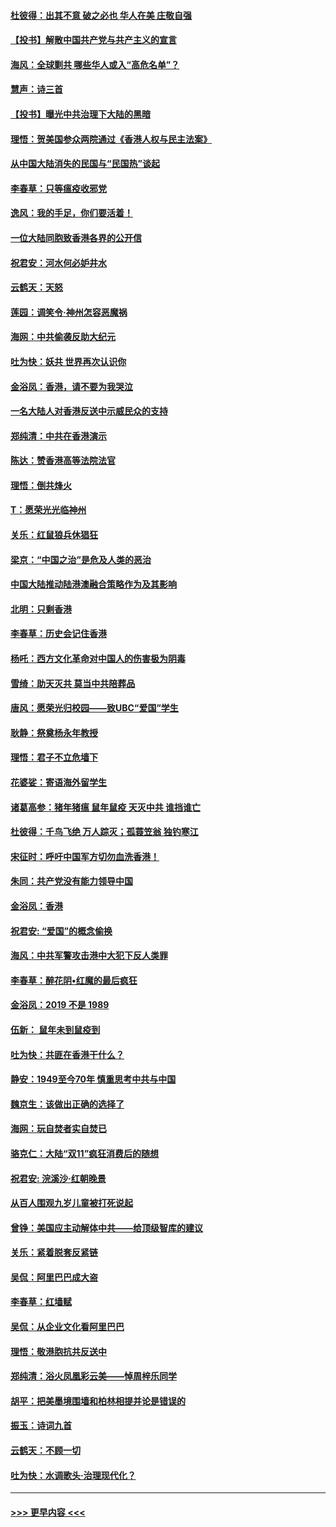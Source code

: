 #### [杜彼得：出其不意 破之必也 华人在美 庄敬自强](../pages/nsc993/n11679554.md?t=11261311) 
#### [【投书】解散中国共产党与共产主义的宣言](../pages/nsc993/n11679177.md?t=11261311) 
#### [海风：全球剿共 哪些华人或入“高危名单”？](../pages/nsc993/n11678617.md?t=11261311) 
#### [慧声：诗三首](../pages/nsc993/n11678848.md?t=11261311) 
#### [【投书】曝光中共治理下大陆的黑暗](../pages/nsc993/n11678674.md?t=11261311) 
#### [理悟：贺美国参众两院通过《香港人权与民主法案》](../pages/nsc993/n11678104.md?t=11261311) 
#### [从中国大陆消失的民国与“民国热”谈起](../pages/nsc993/n11678075.md?t=11261311) 
#### [李春草：只等瘟疫收邪党](../pages/nsc993/n11677308.md?t=11261311) 
#### [逸风：我的手足，你们要活着！](../pages/nsc993/n11676352.md?t=11261311) 
#### [一位大陆同胞致香港各界的公开信](../pages/nsc993/n11675761.md?t=11261311) 
#### [祝君安：河水何必妒井水](../pages/nsc993/n11675746.md?t=11261311) 
#### [云鹤天：天怒](../pages/nsc993/n11675718.md?t=11261311) 
#### [莲园：调笑令‧神州怎容恶魔祸](../pages/nsc993/n11675648.md?t=11261311) 
#### [海网：中共偷袭反助大纪元](../pages/nsc993/n11673515.md?t=11261311) 
#### [吐为快：妖共 世界再次认识你](../pages/nsc993/n11673506.md?t=11261311) 
#### [金浴凤：香港，请不要为我哭泣](../pages/nsc993/n11673248.md?t=11261311) 
#### [一名大陆人对香港反送中示威民众的支持](../pages/nsc993/n11672615.md?t=11261311) 
#### [郑纯清：中共在香港演示](../pages/nsc993/n11670539.md?t=11261311) 
#### [陈达：赞香港高等法院法官](../pages/nsc993/n11669542.md?t=11261311) 
#### [理悟：倒共烽火](../pages/nsc993/n11668844.md?t=11261311) 
#### [T：愿荣光光临神州](../pages/nsc993/n11668421.md?t=11261311) 
#### [关乐：红鼠狼兵休猖狂](../pages/nsc993/n11668378.md?t=11261311) 
#### [梁京：“中国之治”是危及人类的恶治](../pages/nsc993/n11668328.md?t=11261311) 
#### [中国大陆推动陆港澳融合策略作为及其影响](../pages/nsc993/n11668157.md?t=11261311) 
#### [北明：只剩香港](../pages/nsc993/n11668002.md?t=11261311) 
#### [李春草：历史会记住香港](../pages/nsc993/n11667927.md?t=11261311) 
#### [杨吒：西方文化革命对中国人的伤害极为阴毒](../pages/nsc993/n11664521.md?t=11261311) 
#### [雪绮：助天灭共 莫当中共陪葬品](../pages/nsc993/n11662650.md?t=11261311) 
#### [唐风：愿荣光归校园——致UBC“爱国”学生](../pages/nsc993/n11662194.md?t=11261311) 
#### [耿静：祭奠杨永年教授](../pages/nsc993/n11662514.md?t=11261311) 
#### [理悟：君子不立危墙下](../pages/nsc993/n11662172.md?t=11261311) 
#### [花婆娑：寄语海外留学生](../pages/nsc993/n11662121.md?t=11261311) 
#### [诸葛高参：猪年猪瘟 鼠年鼠疫 天灭中共 谁挡谁亡](../pages/nsc993/n11661980.md?t=11261311) 
#### [杜彼得：千鸟飞绝 万人踪灭；孤蓑笠翁 独钓寒江](../pages/nsc993/n11661170.md?t=11261311) 
#### [宋征时：呼吁中国军方切勿血洗香港！](../pages/nsc993/n11415318.md?t=11261311) 
#### [朱同：共产党没有能力领导中国](../pages/nsc993/n11660421.md?t=11261311) 
#### [金浴凤：香港](../pages/nsc993/n11660419.md?t=11261311) 
#### [祝君安: “爱国”的概念偷换](../pages/nsc993/n11659706.md?t=11261311) 
#### [海风：中共军警攻击港中大犯下反人类罪](../pages/nsc993/n11659632.md?t=11261311) 
#### [李春草：醉花阴•红魔的最后疯狂](../pages/nsc993/n11659287.md?t=11261311) 
#### [金浴凤：2019 不是 1989](../pages/nsc993/n11657663.md?t=11261311) 
#### [伍新： 鼠年未到鼠疫到](../pages/nsc993/n11655098.md?t=11261311) 
#### [吐为快：共匪在香港干什么？](../pages/nsc993/n11654891.md?t=11261311) 
#### [静安：1949至今70年 慎重思考中共与中国](../pages/nsc993/n11651244.md?t=11261311) 
#### [魏京生：该做出正确的选择了](../pages/nsc993/n11653084.md?t=11261311) 
#### [海网：玩自焚者实自焚已](../pages/nsc993/n11652423.md?t=11261311) 
#### [骆克仁：大陆“双11”疯狂消费后的随想](../pages/nsc993/n11652305.md?t=11261311) 
#### [祝君安: 浣溪沙·红朝晚景](../pages/nsc993/n11652258.md?t=11261311) 
#### [从百人围观九岁儿童被打死说起](../pages/nsc993/n11651030.md?t=11261311) 
#### [曾铮：美国应主动解体中共——给顶级智库的建议](../pages/nsc993/n11649888.md?t=11261311) 
#### [关乐：紧着脱套反紧链](../pages/nsc993/n11649069.md?t=11261311) 
#### [吴侃：阿里巴巴成大盗](../pages/nsc993/n11645523.md?t=11261311) 
#### [李春草：红墙赋](../pages/nsc993/n11646389.md?t=11261311) 
#### [吴侃：从企业文化看阿里巴巴](../pages/nsc993/n11645476.md?t=11261311) 
#### [理悟：敬港胞抗共反送中](../pages/nsc993/n11645466.md?t=11261311) 
#### [郑纯清：浴火凤凰彩云美——悼周梓乐同学](../pages/nsc993/n11645155.md?t=11261311) 
#### [胡平：把美墨境围墙和柏林相提并论是错误的](../pages/nsc993/n11645134.md?t=11261311) 
#### [振玉：诗词九首](../pages/nsc993/n11644081.md?t=11261311) 
#### [云鹤天：不顾一切](../pages/nsc993/n11643508.md?t=11261311) 
#### [吐为快：水调歌头·治理现代化？](../pages/nsc993/n11643485.md?t=11261311) 

----
#### [ >>> 更早内容 <<< ](../indexes/nsc993-earlier.md)

